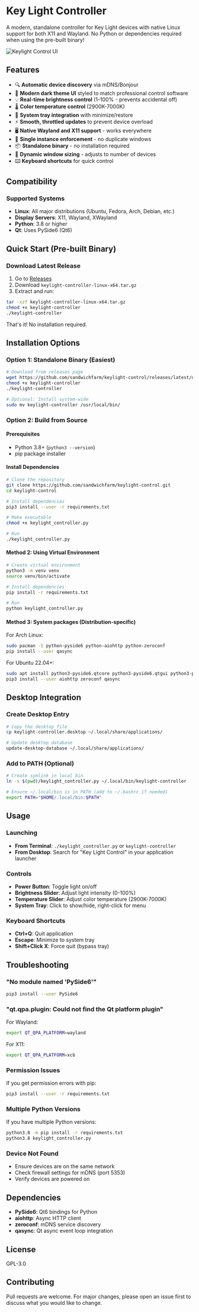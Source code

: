 # Key Light Controller

A modern, standalone controller for Key Light devices with native Linux support for both X11 and Wayland. No Python or dependencies required when using the pre-built binary!

![Keylight Control UI](assets/keylight-control-ui.png)

## Features

- 🔍 **Automatic device discovery** via mDNS/Bonjour
- 🎨 **Modern dark theme UI** styled to match professional control software
- 💡 **Real-time brightness control** (1-100% - prevents accidental off)
- 🌡️ **Color temperature control** (2900K-7000K)
- 🔧 **System tray integration** with minimize/restore
- ⚡ **Smooth, throttled updates** to prevent device overload
- 🖥️ **Native Wayland and X11 support** - works everywhere
- 🚀 **Single instance enforcement** - no duplicate windows
- 📦 **Standalone binary** - no installation required
- 🔄 **Dynamic window sizing** - adjusts to number of devices
- ⌨️ **Keyboard shortcuts** for quick control

## Compatibility

### Supported Systems
- **Linux**: All major distributions (Ubuntu, Fedora, Arch, Debian, etc.)
- **Display Servers**: X11, Wayland, XWayland
- **Python**: 3.8 or higher
- **Qt**: Uses PySide6 (Qt6)

## Quick Start (Pre-built Binary)

### Download Latest Release
1. Go to [Releases](https://github.com/sandwichfarm/keylight-control/releases)
2. Download `keylight-controller-linux-x64.tar.gz`
3. Extract and run:

```bash
tar -xzf keylight-controller-linux-x64.tar.gz
chmod +x keylight-controller
./keylight-controller
```

That's it! No installation required.

## Installation Options

### Option 1: Standalone Binary (Easiest)
```bash
# Download from releases page
wget https://github.com/sandwichfarm/keylight-control/releases/latest/download/keylight-controller
chmod +x keylight-controller
./keylight-controller

# Optional: Install system-wide
sudo mv keylight-controller /usr/local/bin/
```

### Option 2: Build from Source

#### Prerequisites
- Python 3.8+ (`python3 --version`)
- pip package installer

#### Install Dependencies
```bash
# Clone the repository
git clone https://github.com/sandwichfarm/keylight-control.git
cd keylight-control

# Install dependencies
pip3 install --user -r requirements.txt

# Make executable
chmod +x keylight_controller.py

# Run
./keylight_controller.py
```

#### Method 2: Using Virtual Environment
```bash
# Create virtual environment
python3 -m venv venv
source venv/bin/activate

# Install dependencies
pip install -r requirements.txt

# Run
python keylight_controller.py
```

#### Method 3: System packages (Distribution-specific)

For Arch Linux:
```bash
sudo pacman -S python-pyside6 python-aiohttp python-zeroconf
pip install --user qasync
```

For Ubuntu 22.04+:
```bash
sudo apt install python3-pyside6.qtcore python3-pyside6.qtgui python3-pyside6.qtwidgets
pip3 install --user aiohttp zeroconf qasync
```

## Desktop Integration

### Create Desktop Entry
```bash
# Copy the desktop file
cp keylight-controller.desktop ~/.local/share/applications/

# Update desktop database
update-desktop-database ~/.local/share/applications/
```

### Add to PATH (Optional)
```bash
# Create symlink in local bin
ln -s $(pwd)/keylight_controller.py ~/.local/bin/keylight-controller

# Ensure ~/.local/bin is in PATH (add to ~/.bashrc if needed)
export PATH="$HOME/.local/bin:$PATH"
```

## Usage

### Launching
- **From Terminal**: `./keylight_controller.py` or `keylight-controller`
- **From Desktop**: Search for "Key Light Control" in your application launcher

### Controls
- **Power Button**: Toggle light on/off
- **Brightness Slider**: Adjust light intensity (0-100%)
- **Temperature Slider**: Adjust color temperature (2900K-7000K)
- **System Tray**: Click to show/hide, right-click for menu

### Keyboard Shortcuts
- **Ctrl+Q**: Quit application
- **Escape**: Minimize to system tray
- **Shift+Click X**: Force quit (bypass tray)

## Troubleshooting

### "No module named 'PySide6'"
```bash
pip3 install --user PySide6
```

### "qt.qpa.plugin: Could not find the Qt platform plugin"
For Wayland:
```bash
export QT_QPA_PLATFORM=wayland
```
For X11:
```bash
export QT_QPA_PLATFORM=xcb
```

### Permission Issues
If you get permission errors with pip:
```bash
pip3 install --user -r requirements.txt
```

### Multiple Python Versions
If you have multiple Python versions:
```bash
python3.8 -m pip install -r requirements.txt
python3.8 keylight_controller.py
```

### Device Not Found
- Ensure devices are on the same network
- Check firewall settings for mDNS (port 5353)
- Verify devices are powered on

## Dependencies

- **PySide6**: Qt6 bindings for Python
- **aiohttp**: Async HTTP client
- **zeroconf**: mDNS service discovery
- **qasync**: Qt async event loop integration

## License

GPL-3.0

## Contributing

Pull requests are welcome. For major changes, please open an issue first to discuss what you would like to change.
